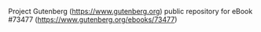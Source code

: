 Project Gutenberg (https://www.gutenberg.org) public repository for eBook #73477 (https://www.gutenberg.org/ebooks/73477)
